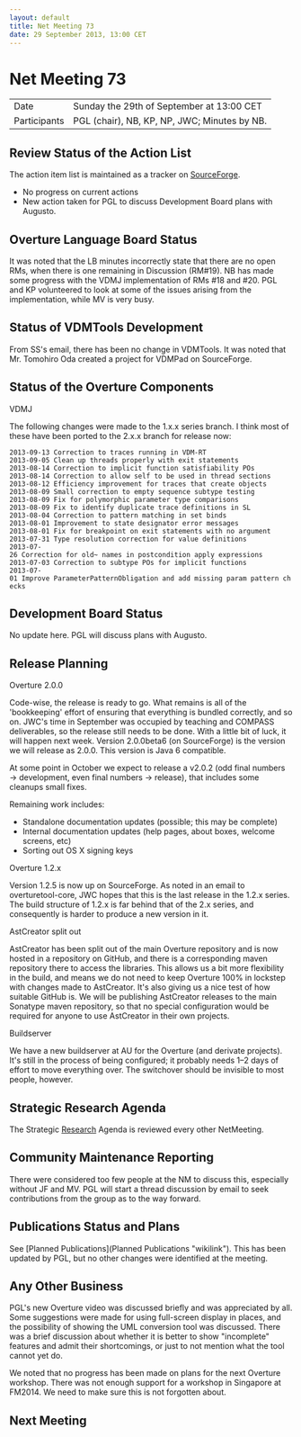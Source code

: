 ```yaml
---
layout: default
title: Net Meeting 73
date: 29 September 2013, 13:00 CET
---
```


<script src="https://code.jquery.com/jquery-1.11.1.min.js">
</script>
<script src="/javascripts/edit.js"></script>
<script>setEditButonNm();</script>

# Net Meeting 73

|||
|---|---|
| Date | Sunday the 29th of September at 13:00 CET |
| Participants | PGL (chair), NB, KP, NP, JWC; Minutes by NB. |

Review Status of the Action List
--------------------------------

The action item list is maintained as a tracker on
[SourceForge](https://sourceforge.net/p/overture/netmeeting-actions/).

-   No progress on current actions
-   New action taken for PGL to discuss Development Board plans with
    Augusto.

Overture Language Board Status
------------------------------

It was noted that the LB minutes incorrectly state that there are no
open RMs, when there is one remaining in Discussion (RM\#19). NB has
made some progress with the VDMJ implementation of RMs \#18 and \#20.
PGL and KP volunteered to look at some of the issues arising from the
implementation, while MV is very busy.

Status of VDMTools Development
------------------------------

From SS's email, there has been no change in VDMTools. It was noted that
Mr. Tomohiro Oda created a project for VDMPad on SourceForge.

Status of the Overture Components
---------------------------------

VDMJ

The following changes were made to the 1.x.x series branch. I think most
of these have been ported to the 2.x.x branch for release now:

`2013-09-13 Correction to traces running in VDM-RT`\
`2013-09-05 Clean up threads properly with exit statements`\
`2013-08-14 Correction to implicit function satisfiability POs`\
`2013-08-14 Correction to allow self to be used in thread sections `\
`2013-08-12 Efficiency improvement for traces that create objects`\
`2013-08-09 Small correction to empty sequence subtype testing`\
`2013-08-09 Fix for polymorphic parameter type comparisons`\
`2013-08-09 Fix to identify duplicate trace definitions in SL`\
`2013-08-04 Correction to pattern matching in set binds`\
`2013-08-01 Improvement to state designator error messages`\
`2013-08-01 Fix for breakpoint on exit statements with no argument`\
`2013-07-31 Type resolution correction for value definitions`\
`2013-07-26 Correction for old~ names in postcondition apply expressions`\
`2013-07-03 Correction to subtype POs for implicit functions`\
`2013-07-01 Improve ParameterPatternObligation and add missing param pattern checks`

Development Board Status
------------------------

No update here. PGL will discuss plans with Augusto.

Release Planning
----------------

Overture 2.0.0

Code-wise, the release is ready to go. What remains is all of the
'bookkeeping' effort of ensuring that everything is bundled correctly,
and so on. JWC's time in September was occupied by teaching and COMPASS
deliverables, so the release still needs to be done. With a little bit
of luck, it will happen next week. Version 2.0.0beta6 (on SourceForge)
is the version we will release as 2.0.0. This version is Java 6
compatible.

At some point in October we expect to release a v2.0.2 (odd final
numbers → development, even final numbers → release), that includes some
cleanups small fixes.

Remaining work includes:

-   Standalone documentation updates (possible; this may be complete)
-   Internal documentation updates (help pages, about boxes, welcome
    screens, etc)
-   Sorting out OS X signing keys

Overture 1.2.x

Version 1.2.5 is now up on SourceForge. As noted in an email to
overturetool-core, JWC hopes that this is the last release in the 1.2.x
series. The build structure of 1.2.x is far behind that of the 2.x
series, and consequently is harder to produce a new version in it.

AstCreator split out

AstCreator has been split out of the main Overture repository and is now
hosted in a repository on GitHub, and there is a corresponding maven
repository there to access the libraries. This allows us a bit more
flexibility in the build, and means we do not need to keep Overture 100%
in lockstep with changes made to AstCreator. It's also giving us a nice
test of how suitable GitHub is. We will be publishing AstCreator
releases to the main Sonatype maven repository, so that no special
configuration would be required for anyone to use AstCreator in their
own projects.

Buildserver

We have a new buildserver at AU for the Overture (and derivate
projects). It's still in the process of being configured; it probably
needs 1–2 days of effort to move everything over. The switchover should
be invisible to most people, however.

Strategic Research Agenda
-------------------------

The Strategic [Research](Research "wikilink") Agenda is reviewed every
other NetMeeting.

Community Maintenance Reporting
-------------------------------

There were considered too few people at the NM to discuss this,
especially without JF and MV. PGL will start a thread discussion by
email to seek contributions from the group as to the way forward.

Publications Status and Plans
-----------------------------

See [Planned Publications](Planned Publications "wikilink"). This has
been updated by PGL, but no other changes were identified at the
meeting.

Any Other Business
------------------

PGL's new Overture video was discussed briefly and was appreciated by
all. Some suggestions were made for using full-screen display in places,
and the possibility of showing the UML conversion tool was discussed.
There was a brief discussion about whether it is better to show
"incomplete" features and admit their shortcomings, or just to not
mention what the tool cannot yet do.

We noted that no progress has been made on plans for the next Overture
workshop. There was not enough support for a workshop in Singapore at
FM2014. We need to make sure this is not forgotten about.

Next Meeting
------------

   <div id="edit_page_div"></div>
